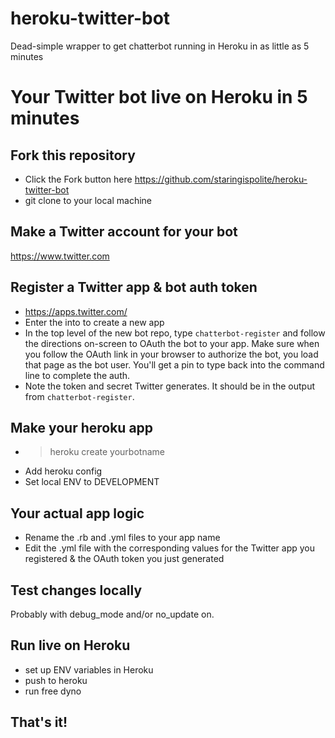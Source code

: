 # heroku-twitter-bot
Dead-simple wrapper to get chatterbot running in Heroku in as little as 5 minutes

# Your Twitter bot live on Heroku in 5 minutes
## Fork this repository
* Click the Fork button here https://github.com/staringispolite/heroku-twitter-bot
* git clone to your local machine

## Make a Twitter account for your bot
https://www.twitter.com

## Register a Twitter app & bot auth token
* https://apps.twitter.com/
* Enter the into to create a new app
* In the top level of the new bot repo, type `chatterbot-register` and follow the directions on-screen to OAuth the bot to your app. Make sure when you follow the OAuth link in your browser to authorize the bot, you load that page as the bot user. You'll get a pin to type back into the command line to complete the auth.
* Note the token and secret Twitter generates. It should be in the output from `chatterbot-register`.

## Make your heroku app
* > heroku create yourbotname
* Add heroku config
* Set local ENV to DEVELOPMENT

## Your actual app logic
* Rename the .rb and .yml files to your app name
* Edit the .yml file with the corresponding values for the Twitter app you registered & the OAuth token you just generated

## Test changes locally
Probably with debug_mode and/or no_update on.

## Run live on Heroku
* set up ENV variables in Heroku
* push to heroku
* run free dyno



## That's it!
